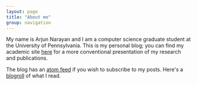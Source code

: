 ```yaml
---
layout: page
title: "About me"
group: navigation
---
```


My name is Arjun Narayan and I am a computer science graduate student
at the University of Pennsylvania. This is my personal blog; you can
find my academic site [here](http://cis.upenn.edu/~narayana/) for a
more conventional presentation of my research and publications.

The blog has an [atom feed](atom.xml) if you wish to subscribe to my
posts. Here's a
[blogroll](http://arjunravinarayan.github.io/blogroll/2013/11/30/blogroll/)
of what I read.